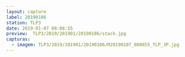 ```yaml
---
layout: capture
label: 20190106
station: TLP3
date: 2019-01-07 08:08:55
preview:  TLP3/2019/201901/20190106/stack.jpg
capturas:
  - imagem: TLP3/2019/201901/20190106/M20190107_080855_TLP_3P.jpg
---
```

